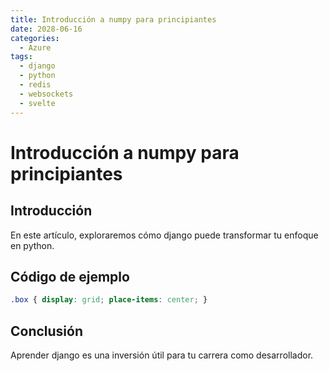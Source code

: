 ```yaml
---
title: Introducción a numpy para principiantes
date: 2028-06-16
categories:
  - Azure
tags:
  - django
  - python
  - redis
  - websockets
  - svelte
---
```


# Introducción a numpy para principiantes

## Introducción

En este artículo, exploraremos cómo django puede transformar tu enfoque en python.

## Código de ejemplo

```css
.box { display: grid; place-items: center; }
```

## Conclusión

Aprender django es una inversión útil para tu carrera como desarrollador.